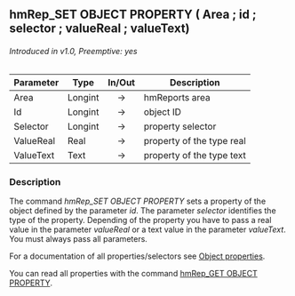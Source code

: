 ## hmRep_SET OBJECT PROPERTY ( Area ; id ; selector ; valueReal ; valueText)
###### Introduced in v1.0, Preemptive: yes

|Parameter|Type|In/Out|Description
|---|---|:---:|---
|Area|Longint|→|hmReports area
|Id|Longint|→|object ID
|Selector|Longint|→|property selector
|ValueReal|Real|→|property of the type real
|ValueText|Text|→|property of the type text

### Description
The command *hmRep_SET OBJECT PROPERTY* sets a property of the object defined by the parameter *id*. The parameter *selector* identifies the type of the property. Depending of the property you have to pass a real value in the parameter *valueReal* or a text value in the parameter *valueText*. You must always pass all parameters.

For a documentation of all properties/selectors see [Object properties](../Appendix/ObjectProperties.md).

You can read all properties with the command [hmRep_GET OBJECT PROPERTY](hmRep_GetObjectProperty.md).
